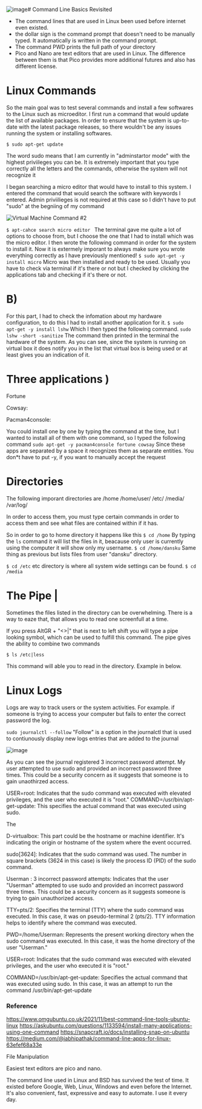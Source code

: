 ![image](https://github.com/PvtPrivacy/Fort-Private/assets/156780345/0c0239f5-b14f-4838-b1ef-2146e5420888)# Command Line Basics Revisited

- The command lines that are used in Linux been used before internet even existed.
- the dollar sign is the command prompt that doesn't need to be manually typed. It automatically is written in the command prompt.
- The command PWD prints the full path of your directory
- Pico and Nano are text editors that are used in Linux. The difference between them is that Pico provides more additional futures and also has different license.


# Linux Commands 
So the main goal was to test several commands and install a few softwares to the Linux such as microeditor. I first run a command that would update the list of available packages. In order to ensure that the system is up-to-date with the latest package releases, so there wouldn't be any issues running the system or installing softwares.

`$ sudo apt-get update`

The word sudo means that I am currently in "adminstartor mode" with the highest priviileges you can be.
It is extremely important that you type correctly all the letters and the commands, otherwise the system will not recognize it

I began searching a micro editor that would have to install to this system. I entered the command that would search the software with keywords I entered. Admin priviilieges is not required at this case so I didn't have to put "sudo" at the begniing of my command

![Virtual Machine Command #2](https://github.com/PvtPrivacy/Fort-Private/assets/156780345/765a4245-0b87-4b68-a827-df747d36fac5)


`$ apt-cahce search micro editor `
The terminal gave me quite a lot of options to choose from, but I choose the one that I had to install which was the micro editor.
I then wrote the following command in order for the system to install it. Now it is extermely imporant to always make sure you wrote everything correctly as I have previously mentioned!
`$ sudo apt-get -y install micro`
Micro was then installed and ready to be used. Usually you have to check via terminal if it's there or not but I checked by clicking the applications tab and checking if it's there or not.

# B) 

For this part, I had to check the infomation about my hardware configuration, to do this I had to install another application for it. 
`$ sudo apt-get -y install lshw`
Which I then typed the following command. 
`sudo lshw -short -sanitize`
The command then printed in the terminal the hardware of the system. As you can see, since the system is running on virtual box it does notify you in the list that virtual box is being used or at least gives you an indication of it.

# Three applications )


Fortune

Cowsay: 

Pacman4console: 

You could install one by one by typing the command at the time, but I wanted to install all of them with one command, so I typed the following command
`sudo apt-get -y pacman4console fortune cowsay`
Since these apps are separated by a space it recognizes them as separate entities. 
You don*t have to put -y, if you want to manually accept the request

# Directories
The following imporant directories are
/home
/home/user/
/etc/
/media/
/var/log/

In order to access them, you must type certain commands in order to access them and see what files are contained within if it has.

So in order to go to home directory it happens like this
`$ cd /home`
By typing the `ls` command it will list the files in it, beacause only user is currently using the computer it will show only my username.
`$ cd /home/dansku`
Same thing as previous but lists files from user "dansku" directory.  

`$ cd /etc`
etc directory is where all system wide settings can be found. 
`$ cd /media`



# The Pipe |
Sometimes the files listed in the directory can be overwhelming. There is a way to eaze that, that allows you to read one screenfull at a time.

If you press AltGR + "<>|" that is next to left shift you will type a pipe looking symbol, which can be used to fulfill this command. The pipe gives the ability to combine two commands 

`$ ls /etc|less`

This command will able you to read in the directory. Example in below.

# Linux Logs

Logs are way to track users or the system activities. For example. if someone is trying to access your computer but fails to enter the correct password the log.

`sudo journalctl --follow`
"Follow" is a option in the journalctl that is used to contiunously display new logs entries that are added to the journal

![image](https://github.com/PvtPrivacy/Fort-Private/assets/156780345/77cbcfd3-c56b-41f6-9a2b-084af1d84f17)

As you can see the journal registered 3 incorrect password attempt. My user attempted to use sudo and provided an incorrect password three times. This could be a security concern as it suggests that someone is to gain unaothirzed access.

USER=root: Indicates that the sudo command was executed with elevated privileges, and the user who executed it is "root."
COMMAND=/usr/bin/apt-get-update: This specifies the actual command that was executed using sudo.




The 

D-virtualbox: This part could be the hostname or machine identifier. It's indicating the origin or hostname of the system where the event occurred.

sudo[3624]: Indicates that the sudo command was used. The number in square brackets (3624 in this case) is likely the process ID (PID) of the sudo command.

Userman : 3 incorrect password attempts: Indicates that the user "Userman" attempted to use sudo and provided an incorrect password three times. This could be a security concern as it suggests someone is trying to gain unauthorized access.

TTY=pts/2: Specifies the terminal (TTY) where the sudo command was executed. In this case, it was on pseudo-terminal 2 (pts/2). TTY information helps to identify where the command was executed.

PWD=/home/Userman: Represents the present working directory when the sudo command was executed. In this case, it was the home directory of the user "Userman."

USER=root: Indicates that the sudo command was executed with elevated privileges, and the user who executed it is "root."

COMMAND=/usr/bin/apt-get-update: Specifies the actual command that was executed using sudo. In this case, it was an attempt to run the command /usr/bin/apt-get-update


### Reference

https://www.omgubuntu.co.uk/2021/11/best-command-line-tools-ubuntu-linux 
https://askubuntu.com/questions/1133594/install-many-applications-using-one-command
https://snapcraft.io/docs/installing-snap-on-ubuntu
https://medium.com/@iabhipathak/command-line-apps-for-linux-63efef68a33e






File Manipulation

Easiest text editors are pico and nano.




The command line used in Linux and BSD has survived the test of time. It existed before Google, Web, Linux, Windows and even before the Internet. It's also convenient, fast, expressive and easy to automate. I use it every day.
